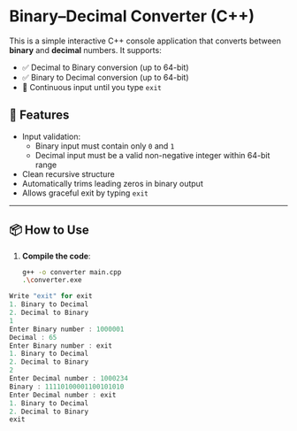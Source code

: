 # Binary–Decimal Converter (C++)

This is a simple interactive C++ console application that converts between **binary** and **decimal** numbers. It supports:

- ✅ Decimal to Binary conversion (up to 64-bit)
- ✅ Binary to Decimal conversion (up to 64-bit)
- 🔁 Continuous input until you type `exit`

## 🧠 Features

- Input validation:
  - Binary input must contain only `0` and `1`
  - Decimal input must be a valid non-negative integer within 64-bit range
- Clean recursive structure
- Automatically trims leading zeros in binary output
- Allows graceful exit by typing `exit`

---

## 📦 How to Use

1. **Compile the code**:
   ```bash
   g++ -o converter main.cpp
   .\converter.exe

``` cpp
Write "exit" for exit 
1. Binary to Decimal
2. Decimal to Binary
1
Enter Binary number : 1000001
Decimal : 65
Enter Binary number : exit
1. Binary to Decimal
2. Decimal to Binary
2
Enter Decimal number : 1000234
Binary : 11110100001100101010
Enter Decimal number : exit
1. Binary to Decimal
2. Decimal to Binary
exit
```
